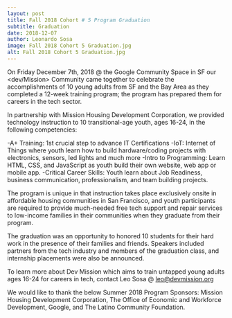 ```yaml
---
layout: post
title: Fall 2018 Cohort # 5 Program Graduation
subtitle: Graduation
date: 2018-12-07
author: Leonardo Sosa
image: Fall 2018 Cohort 5 Graduation.jpg
alt: Fall 2018 Cohort 5 Graduation.jpg
---
```

On Friday December 7th, 2018 @ the Google Community Space in SF our <dev/Mission> Community came together to celebrate the accomplishments of 10 young adults from SF and the Bay Area as they completed a 12-week training program; the program has prepared them for careers in the tech sector. 

In partnership with Mission Housing Development Corporation, we provided technology instruction to 10 transitional-age youth, ages 16-24, in the following competencies:

-A+ Training: 1st crucial step to advance IT Certifications
-IoT: Internet of Things where youth learn how to build hardware/coding projects with electronics, sensors, led lights and much more
-Intro to Programming: Learn HTML, CSS, and JavaScript as youth build their own website, web app or mobile app.
-Critical Career Skills: Youth learn about Job Readiness, business communication, professionalism, and team building projects.

The program is unique in that instruction takes place exclusively onsite in affordable housing communities in San Francisco, and youth participants are required to provide much-needed free tech support and repair services to low-income families in their communities when they graduate from their program.

The graduation was an opportunity to honored 10 students for their hard work in the presence of their families and friends. Speakers included partners from the tech industry and members of the graduation class, and internship placements were also be announced.

To learn more about Dev Mission which aims to train untapped young adults ages 16-24 for careers in tech, contact Leo Sosa @ leo@devmission.org

We would like to thank the below Summer 2018 Program Sponsors: Mission Housing Development Corporation, The Office of Economic and Workforce Development, Google, and The Latino Community Foundation.
